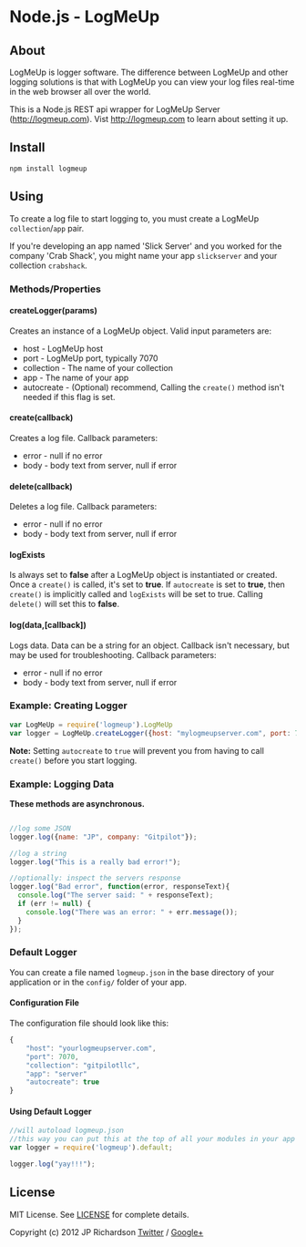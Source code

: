 # Node.js - LogMeUp

## About

LogMeUp is logger software. The difference between LogMeUp and other logging solutions is that with LogMeUp you can view your log files real-time in the web browser all over the world.

This is a Node.js REST api wrapper for LogMeUp Server (http://logmeup.com). Vist http://logmeup.com to learn about setting it up.


## Install

    npm install logmeup

## Using

To create a log file to start logging to, you must create a LogMeUp `collection`/`app` pair.

If you're developing an app named 'Slick Server' and you worked for the company 'Crab Shack', you might name your app `slickserver` and your collection `crabshack`.

### Methods/Properties

#### createLogger(params)

Creates an instance of a LogMeUp object. Valid input parameters are:

* host - LogMeUp host
* port - LogMeUp port, typically 7070
* collection - The name of your collection
* app - The name of your app
* autocreate - (Optional) recommend, Calling the `create()` method isn't needed if this flag is set.


#### create(callback)

Creates a log file. Callback parameters:

* error - null if no error
* body - body text from server, null if error


#### delete(callback)

Deletes a log file. Callback parameters:

* error - null if no error
* body - body text from server, null if error


#### logExists

Is always set to **false** after a LogMeUp object is instantiated or created. Once a `create()` is called, it's set to **true**. If `autocreate` is set to **true**, then `create()` is implicitly called and `logExists` will be set to true. Calling `delete()` will set this to **false**.


#### log(data,[callback])

Logs data. Data can be a string for an object. Callback isn't necessary, but may be used for troubleshooting. Callback parameters:

* error - null if no error
* body - body text from server, null if error


### Example: Creating Logger

```javascript
var LogMeUp = require('logmeup').LogMeUp
var logger = LogMeUp.createLogger({host: "mylogmeupserver.com", port: 7070, collection: "crabshack", app: "slickserver", autocreate: true});
```

**Note:** Setting `autocreate` to `true` will prevent you from having to call `create()` before you start logging.

### Example: Logging Data

**These methods are asynchronous.**

```javascript

//log some JSON
logger.log({name: "JP", company: "Gitpilot"});

//log a string
logger.log("This is a really bad error!");

//optionally: inspect the servers response
logger.log("Bad error", function(error, responseText){
  console.log("The server said: " + responseText);
  if (err != null) {
    console.log("There was an error: " + err.message());
  }
});
```

### Default Logger

You can create a file named `logmeup.json` in the base directory of your application or in the `config/` folder of your app.

#### Configuration File

The configuration file should look like this:

```javascript
{
    "host": "yourlogmeupserver.com",
    "port": 7070,
    "collection": "gitpilotllc",
    "app": "server"
	"autocreate": true
}
```

#### Using Default Logger

```javascript
//will autoload logmeup.json
//this way you can put this at the top of all your modules in your app without having to recreate the logger each time
var logger = require('logmeup').default;

logger.log("yay!!!");
```

## License

MIT License. See [LICENSE][license] for complete details.

Copyright (c) 2012 JP Richardson [Twitter][twitter] / [Google+][googleplus]



[license]:https://github.com/jprichardson/node-logmeup/blob/master/LICENSE
[logmeup]:http://logmeup.com
[gitpilot]:http://gitpilot.com
[twitter]:http://twitter.com/jprichardson
[googleplus]:https://plus.google.com/u/0/117996975742030675047/posts  










